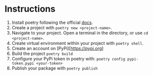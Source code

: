 # Instructions

1. Install poetry following the official [docs](https://python-poetry.org/docs/#installing-with-pipx).
2. Create a project with `poetry new <project-name>`.
3. Navigate to your project. Open a terminal in the directory, or use `cd <project-name>`.
4. Create virtual environment within your project with `poetry shell`.
5. Create an account on [PyPi][https://pypi.org]
6. Build the project `poetry build`
7. Configure your PyPi token in poetry with: `poetry config pypi-token.pypi <your-token>`
8. Publish your package with `poetry publish`
